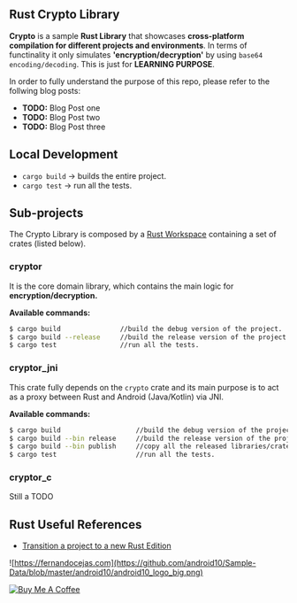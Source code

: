 ## Rust Crypto Library

**Crypto** is a sample **Rust Library** that showcases **cross-platform compilation for different projects and environments**. In terms of functinality it only simulates **'encryption/decryption'** by using `base64 encoding/decoding`. This is just for **LEARNING PURPOSE**. 

In order to fully understand the purpose of this repo, please refer to the follwing blog posts:

 - **TODO:** Blog Post one
 - **TODO:** Blog Post two
 - **TODO:** Blog Post three

## Local Development

 - `cargo build` -> builds the entire project.
 - `cargo test`  -> run all the tests.

## Sub-projects

The Crypto Library is composed by a [Rust Workspace](https://doc.rust-lang.org/book/ch14-03-cargo-workspaces.html) containing a set of crates (listed below).
### cryptor

It is the core domain library, which contains the main logic for **encryption/decryption.**

**Available commands:**

```bash
$ cargo build               //build the debug version of the project.
$ cargo build --release     //build the release version of the project.
$ cargo test                //run all the tests.
```
### cryptor_jni

This crate fully depends on the `crypto` crate and its main purpose is to act as a proxy between Rust and Android (Java/Kotlin) via JNI.  

**Available commands:**

```bash
$ cargo build                   //build the debug version of the project.
$ cargo build --bin release     //build the release version of the project for all android targets.
$ cargo build --bin publish     //copy all the released libraries/crates inside the android project.
$ cargo test                    //run all the tests.
```

### cryptor_c

Still a TODO

## Rust Useful References

 - [Transition a project to a new Rust Edition](https://doc.rust-lang.org/edition-guide/editions/transitioning-an-existing-project-to-a-new-edition.html)

![https://fernandocejas.com](https://github.com/android10/Sample-Data/blob/master/android10/android10_logo_big.png)

<a href="https://www.buymeacoffee.com/android10" target="_blank"><img src="https://www.buymeacoffee.com/assets/img/custom_images/orange_img.png" alt="Buy Me A Coffee" style="height: auto !important;width: auto !important;" ></a>